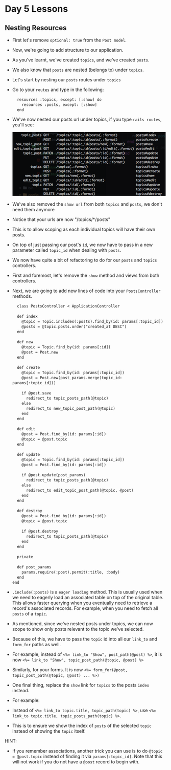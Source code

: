 # Day 5 Lessons

## Nesting Resources

- First let's remove `optional: true` from the `Post model`.

- Now, we're going to add structure to our application.

- As you've learnt, we've created `topics`, and we've created `posts`.

- We also know that `posts` are nested (belongs to) under `topics`.

- Let's start by nesting our `posts` routes under `topics`

- Go to your `routes` and type in the following:

  ```
    resources :topics, except: [:show] do
      resources :posts, except: [:show]
    end
  ```

- We've now nested our posts url under topics, if you type `rails routes`, you'll see:

  ![nested routes](images/nested_routes.png)

- We've also removed the `show url` from both `topics` and `posts`, we don't need them anymore

- Notice that your urls are now "/topics/*/posts"

- This is to allow scoping as each individual topics will have their own posts.

- On top of just passing our post's `id`, we now have to pass in a new parameter called
`topic_id` when dealing with `posts`.

- We now have quite a bit of refactoring to do for our `posts` and `topics` controllers.

- First and foremost, let's remove the `show` method and views from both controllers.

- Next, we are going to add new lines of code into your `PostsController` methods.

  ```
    class PostsController < ApplicationController

    def index
      @topic = Topic.includes(:posts).find_by(id: params[:topic_id])
      @posts = @topic.posts.order("created_at DESC")
    end

    def new
      @topic = Topic.find_by(id: params[:id])
      @post = Post.new
    end

    def create
      @topic = Topic.find_by(id: params[:topic_id])
      @post = Post.new(post_params.merge(topic_id: params[:topic_id]))

      if @post.save
        redirect_to topic_posts_path(@topic)
      else
        redirect_to new_topic_post_path(@topic)
      end
    end

    def edit
      @post = Post.find_by(id: params[:id])
      @topic = @post.topic
    end

    def update
      @topic = Topic.find_by(id: params[:topic_id])
      @post = Post.find_by(id: params[:id])

      if @post.update(post_params)
        redirect_to topic_posts_path(@topic)
      else
        redirect_to edit_topic_post_path(@topic, @post)
      end
    end

    def destroy
      @post = Post.find_by(id: params[:id])
      @topic = @post.topic

      if @post.destroy
        redirect_to topic_posts_path(@topic)
      end
    end

    private

    def post_params
      params.require(:post).permit(:title, :body)
    end
  end
  ```

- `.include(:posts)` is a `eager loading` method. This is usually used when we need to eagerly load an associated table on top of the original table.
This allows faster querying when you eventually need to retrieve a record's associated records. For example, when you need to fetch all `posts` of a `topic`. 

- As mentioned, since we've nested posts under topics, we can now scope to show only posts relevant to the topic we've selected.

- Because of this, we have to pass the `topic` id into all our `link_to` and `form_for` paths as well.

- For example, instead of `<%= link_to "Show", post_path(@post) %>`, it is now `<%= link_to "Show", topic_post_path(@topic, @post) %>`

- Similarly, for your forms. It is now `<%= form_for(@post, topic_post_path(@topic, @post) ... %>)`

- One final thing, replace the `show` link for `topics` to the posts `index` instead.

- For example:

- Instead of `<%= link_to topic.title, topic_path(topic) %>`, use `<%= link_to topic.title, topic_posts_path(topic) %>`.

- This is to ensure we show the index of `posts` of the selected `topic` instead of showing the `topic` itself.

HINT:

- If you remember associations, another trick you can use is to do `@topic = @post.topic` instead of finding it via `params[:topic_id]`.
Note that this will not work if you do not have a `@post` record to begin with.

